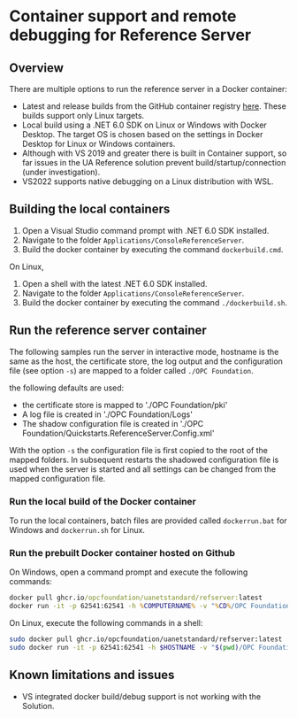 # Container support and remote debugging for Reference Server #

## Overview  ##

There are multiple options to run the reference server in a Docker container:

- Latest and release builds from the GitHub container registry [here](https://github.com/OPCFoundation/UA-.NETStandard/pkgs/container/uanetstandard%2Frefserver). These builds support only Linux targets.
- Local build using a .NET 6.0 SDK on Linux or Windows with Docker Desktop. The target OS is chosen based on the settings in Docker Desktop for Linux or Windows containers.
- Although with VS 2019 and greater there is built in Container support, so far issues in the UA Reference solution prevent build/startup/connection (under investigation). 
- VS2022 supports native debugging on a Linux distribution with WSL.

## Building the local containers ##

1. Open a Visual Studio command prompt with .NET 6.0 SDK installed.
2. Navigate to the folder `Applications/ConsoleReferenceServer`.
3. Build the docker container by executing the command `dockerbuild.cmd`.

On Linux,

1. Open a shell with the latest .NET 6.0 SDK installed.
2. Navigate to the folder `Applications/ConsoleReferenceServer`.
3. Build the docker container by executing the command `./dockerbuild.sh`.

## Run the reference server container

The following samples run the server in interactive mode, hostname is the same as the host, the certificate store, the log output and the configuration file (see option `-s`) are mapped to a folder called `./OPC Foundation`.

the following defaults are used: 
- the certificate store is mapped to './OPC Foundation/pki'
- A log file is created in './OPC Foundation/Logs'
- The shadow configuration file is created in './OPC Foundation/Quickstarts.ReferenceServer.Config.xml'

With the option `-s` the configuration file is first copied to the root of the mapped folders. In subsequent restarts the shadowed configuration file is used when the server is started and all settings can be changed from the mapped configuration file. 

### Run the local build of the Docker container

To run the local containers, batch files are provided called `dockerrun.bat` for Windows and `dockerrun.sh` for Linux. 

### Run the prebuilt Docker container hosted on Github

On Windows, open a command prompt and execute the following commands:
```cmd
docker pull ghcr.io/opcfoundation/uanetstandard/refserver:latest
docker run -it -p 62541:62541 -h %COMPUTERNAME% -v "%CD%/OPC Foundation:/root/.local/share/OPC Foundation" ghcr.io/opcfoundation/uanetstandard/refserver:latest -c -s
```

On Linux, execute the following commands in a shell:
```bash
sudo docker pull ghcr.io/opcfoundation/uanetstandard/refserver:latest
sudo docker run -it -p 62541:62541 -h $HOSTNAME -v "$(pwd)/OPC Foundation:/root/.local/share/OPC Foundation" ghcr.io/opcfoundation/uanetstandard/refserver:latest -c -s
```

## Known limitations and issues

- VS integrated docker build/debug support is not working with the Solution.

  
